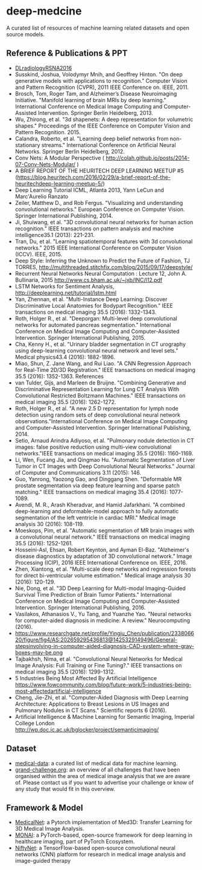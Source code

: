 # deep-medcine

A curated list of resources of machine learning related datasets and open source models.

## Reference & Publications & PPT

- [DLradiologyRSNA2016](http://www.cs.ucf.edu/~bagci/publications/DLradiologyRSNA2016.pdf)
- Susskind, Joshua, Volodymyr Mnih, and Geoffrey Hinton. "On deep generative models with applications to recognition." Computer Vision and
Pattern Recognition (CVPR), 2011 IEEE Conference on. IEEE, 2011.
- Brosch, Tom, Roger Tam, and Alzheimer’s Disease Neuroimaging Initiative. "Manifold learning of brain MRIs by deep learning." International
Conference on Medical Image Computing and Computer-Assisted Intervention. Springer Berlin Heidelberg, 2013.
- Wu, Zhirong, et al. "3d shapenets: A deep representation for volumetric shapes." Proceedings of the IEEE Conference on Computer Vision and
Pattern Recognition. 2015.
- Calandra, Roberto, et al. "Learning deep belief networks from non-stationary streams." International Conference on Artificial Neural
Networks. Springer Berlin Heidelberg, 2012.
- Conv Nets: A Modular Perspective ( http://colah.github.io/posts/2014-07-Conv-Nets-Modular/ )
- A BRIEF REPORT OF THE HEURITECH DEEP LEARNING MEETUP #5 (https://blog.heuritech.com/2016/02/29/a-brief-report-of-the-heuritechdeep-learning-meetup-5/)
- Deep Learning Tutorial ICML, Atlanta 2013, Yann LeCun and Marc'Aurelio Ranzato
- Zeiler, Matthew D., and Rob Fergus. "Visualizing and understanding convolutional networks." European Conference on Computer Vision.
Springer International Publishing, 2014.
- Ji, Shuiwang, et al. "3D convolutional neural networks for human action recognition." IEEE transactions on pattern analysis and machine
intelligence35.1 (2013): 221-231.
- Tran, Du, et al. "Learning spatiotemporal features with 3d convolutional networks." 2015 IEEE International Conference on Computer Vision
(ICCV). IEEE, 2015.
- Deep Style: Inferring the Unknown to Predict the Future of Fashion, TJ TORRES, http://multithreaded.stitchfix.com/blog/2015/09/17/deepstyle/
- Recurrent Neural Networks Neural Computation : Lecture 12, John A. Bullinaria, 2015 http://www.cs.bham.ac.uk/~jxb/INC/l12.pdf
- LSTM Networks for Sentiment Analysis, http://deeplearning.net/tutorial/lstm.html
- Yan, Zhennan, et al. "Multi-Instance Deep Learning: Discover Discriminative Local Anatomies for Bodypart Recognition." IEEE transactions on
medical imaging 35.5 (2016): 1332-1343.
- Roth, Holger R., et al. "Deeporgan: Multi-level deep convolutional networks for automated pancreas segmentation." International
Conference on Medical Image Computing and Computer-Assisted Intervention. Springer International Publishing, 2015.
- Cha, Kenny H., et al. "Urinary bladder segmentation in CT urography using deep-learning convolutional neural network and level
sets." Medical physics43.4 (2016): 1882-1896.
- Miao, Shun, Z. Jane Wang, and Rui Liao. "A CNN Regression Approach for Real-Time 2D/3D Registration." IEEE transactions on medical
imaging 35.5 (2016): 1352-1363.
References
- van Tulder, Gijs, and Marleen de Bruijne. "Combining Generative and Discriminative Representation Learning for Lung CT Analysis With
Convolutional Restricted Boltzmann Machines." IEEE transactions on medical imaging 35.5 (2016): 1262-1272.
- Roth, Holger R., et al. "A new 2.5 D representation for lymph node detection using random sets of deep convolutional neural network
observations."International Conference on Medical Image Computing and Computer-Assisted Intervention. Springer International Publishing, 2014.
- Setio, Arnaud Arindra Adiyoso, et al. "Pulmonary nodule detection in CT images: false positive reduction using multi-view convolutional
networks."IEEE transactions on medical imaging 35.5 (2016): 1160-1169.
- Li, Wen, Fucang Jia, and Qingmao Hu. "Automatic Segmentation of Liver Tumor in CT Images with Deep Convolutional Neural Networks." Journal
of Computer and Communications 3.11 (2015): 146.
- Guo, Yanrong, Yaozong Gao, and Dinggang Shen. "Deformable MR prostate segmentation via deep feature learning and sparse patch matching."
IEEE transactions on medical imaging 35.4 (2016): 1077-1089.
- Avendi, M. R., Arash Kheradvar, and Hamid Jafarkhani. "A combined deep-learning and deformable-model approach to fully automatic
segmentation of the left ventricle in cardiac MRI." Medical image analysis 30 (2016): 108-119.
- Moeskops, Pim, et al. "Automatic segmentation of MR brain images with a convolutional neural network." IEEE transactions on medical
imaging 35.5 (2016): 1252-1261.
- Hosseini-Asl, Ehsan, Robert Keynton, and Ayman El-Baz. "Alzheimer's disease diagnostics by adaptation of 3D convolutional network." Image
Processing (ICIP), 2016 IEEE International Conference on. IEEE, 2016.
- Zhen, Xiantong, et al. "Multi-scale deep networks and regression forests for direct bi-ventricular volume estimation." Medical image analysis 30
(2016): 120-129.
- Nie, Dong, et al. "3D Deep Learning for Multi-modal Imaging-Guided Survival Time Prediction of Brain Tumor Patients." International Conference
on Medical Image Computing and Computer-Assisted Intervention. Springer International Publishing, 2016.
- Vasilakos, Athanasios V., Yu Tang, and Yuanzhe Yao. "Neural networks for computer-aided diagnosis in medicine: A
review." Neurocomputing (2016).
- https://www.researchgate.net/profile/Yingju_Chen/publication/233806620/figure/fig4/AS:202659295436813@1425329149496/General-stepsinvolving-in-computer-aided-diagnosis-CAD-system-where-gray-boxes-may-be.png
- Tajbakhsh, Nima, et al. "Convolutional Neural Networks for Medical Image Analysis: Full Training or Fine Tuning?." IEEE transactions on medical
imaging 35.5 (2016): 1299-1312.
- 5 Industries Being Most Affected By Artificial Intelligence https://www.fowcommunity.com/blog/future-work/5-industries-being-most-affectedartificial-intelligence
- Cheng, Jie-Zhi, et al. "Computer-Aided Diagnosis with Deep Learning Architecture: Applications to Breast Lesions in US Images and Pulmonary
Nodules in CT Scans." Scientific reports 6 (2016).
- Artificial Intelligence & Machine Learning for Semantic Imaging, Imperial College London http://wp.doc.ic.ac.uk/bglocker/project/semanticimaging/

## Dataset

- [medical-data](https://github.com/beamandrew/medical-data): a curated list of medical data for machine learning.
- [grand-challenge.org](https://grand-challenge.org/challenges/): an overview of all challenges that have been organised within the area of medical image analysis that we are aware of. Please contact us if you want to advertise your challenge or know of any study that would fit in this overview.

## Framework & Model

- [MedicalNet](https://github.com/Tencent/MedicalNet): a Pytorch implementation of Med3D: Transfer Learning for 3D Medical Image Analysis.
- [MONAI](https://github.com/Project-MONAI/MONAI): a PyTorch-based, open-source framework for deep learning in healthcare imaging, part of PyTorch Ecosystem.
- [NiftyNet](https://cmiclab.cs.ucl.ac.uk/CMIC/NiftyNet): a TensorFlow-based open-source convolutional neural networks (CNN) platform for research in medical image analysis and image-guided therapy

